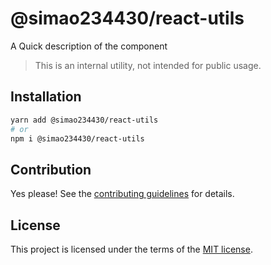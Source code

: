 # @simao234430/react-utils

A Quick description of the component

> This is an internal utility, not intended for public usage.

## Installation

```sh
yarn add @simao234430/react-utils
# or
npm i @simao234430/react-utils
```

## Contribution

Yes please! See the
[contributing guidelines](https://github.com/simao234430/nextui/blob/master/CONTRIBUTING.md)
for details.

## License

This project is licensed under the terms of the
[MIT license](https://github.com/simao234430/nextui/blob/master/LICENSE).
